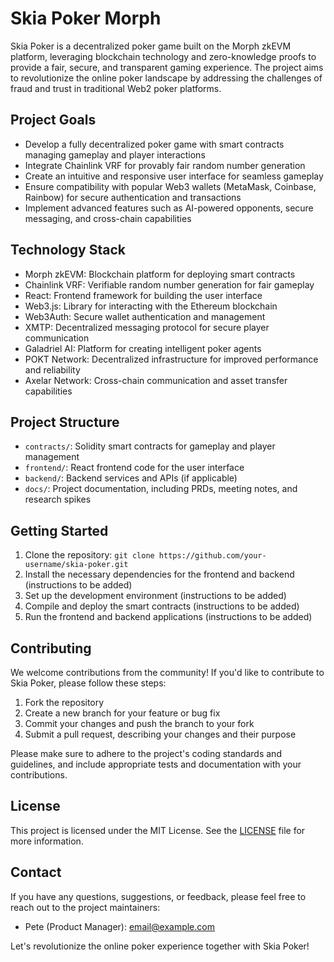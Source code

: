 # Skia Poker Morph

Skia Poker is a decentralized poker game built on the Morph zkEVM platform, leveraging blockchain technology and zero-knowledge proofs to provide a fair, secure, and transparent gaming experience. The project aims to revolutionize the online poker landscape by addressing the challenges of fraud and trust in traditional Web2 poker platforms.

## Project Goals

- Develop a fully decentralized poker game with smart contracts managing gameplay and player interactions
- Integrate Chainlink VRF for provably fair random number generation
- Create an intuitive and responsive user interface for seamless gameplay
- Ensure compatibility with popular Web3 wallets (MetaMask, Coinbase, Rainbow) for secure authentication and transactions
- Implement advanced features such as AI-powered opponents, secure messaging, and cross-chain capabilities

## Technology Stack

- Morph zkEVM: Blockchain platform for deploying smart contracts
- Chainlink VRF: Verifiable random number generation for fair gameplay
- React: Frontend framework for building the user interface
- Web3.js: Library for interacting with the Ethereum blockchain
- Web3Auth: Secure wallet authentication and management
- XMTP: Decentralized messaging protocol for secure player communication
- Galadriel AI: Platform for creating intelligent poker agents
- POKT Network: Decentralized infrastructure for improved performance and reliability
- Axelar Network: Cross-chain communication and asset transfer capabilities

## Project Structure

- `contracts/`: Solidity smart contracts for gameplay and player management
- `frontend/`: React frontend code for the user interface
- `backend/`: Backend services and APIs (if applicable)
- `docs/`: Project documentation, including PRDs, meeting notes, and research spikes

## Getting Started

1. Clone the repository: `git clone https://github.com/your-username/skia-poker.git`
2. Install the necessary dependencies for the frontend and backend (instructions to be added)
3. Set up the development environment (instructions to be added)
4. Compile and deploy the smart contracts (instructions to be added)
5. Run the frontend and backend applications (instructions to be added)

## Contributing

We welcome contributions from the community! If you'd like to contribute to Skia Poker, please follow these steps:

1. Fork the repository
2. Create a new branch for your feature or bug fix
3. Commit your changes and push the branch to your fork
4. Submit a pull request, describing your changes and their purpose

Please make sure to adhere to the project's coding standards and guidelines, and include appropriate tests and documentation with your contributions.

## License

This project is licensed under the MIT License. See the [LICENSE](./LICENSE) file for more information.

## Contact

If you have any questions, suggestions, or feedback, please feel free to reach out to the project maintainers:

- Pete (Product Manager): [email@example.com](mailto:peterduhon@gmail.com)


Let's revolutionize the online poker experience together with Skia Poker!
